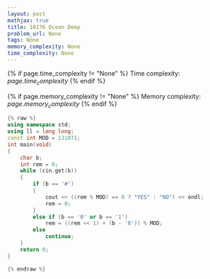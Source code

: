 ```yaml
---
layout: post
mathjax: true
title: 10176 Ocean Deep
problem_url: None
tags: None
memory_complexity: None
time_complexity: None
---
```




{% if page.time_complexity != "None" %}
Time complexity: ${{ page.time_complexity }}$
{% endif %}

{% if page.memory_complexity != "None" %}
Memory complexity: ${{ page.memory_complexity }}$
{% endif %}

```cpp
{% raw %}
using namespace std;
using ll = long long;
const int MOD = 131071;
int main(void)
{
    char b;
    int rem = 0;
    while (cin.get(b))
    {
        if (b == '#')
        {
            cout << ((rem % MOD) == 0 ? "YES" : "NO") << endl;
            rem = 0;
        }
        else if (b == '0' or b == '1')
            rem = ((rem << 1) + (b - '0')) % MOD;
        else
            continue;
    }
    return 0;
}

{% endraw %}
```